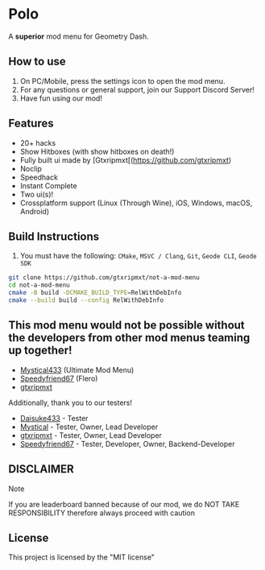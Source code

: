 # Polo
A **superior** mod menu for Geometry Dash.

## How to use
1. On PC/Mobile, press the settings icon to open the mod menu.
2. For any questions or general support, join our Support Discord Server!
3. Have fun using our mod!

## Features
- 20+ hacks
- Show Hitboxes (with show hitboxes on death!)
- Fully built ui made by [Gtxripmxt[(https://github.com/gtxripmxt)
- Noclip
- Speedhack
- Instant Complete
- Two ui(s)!
- Crossplatform support (Linux (Through Wine), iOS, Windows, macOS, Android)

## Build Instructions
1. You must have the following: `CMake`, `MSVC / Clang`, `Git`, `Geode CLI`, `Geode SDK`
```bash
git clone https://github.com/gtxripmxt/not-a-mod-menu
cd not-a-mod-menu
cmake -B build -DCMAKE_BUILD_TYPE=RelWithDebInfo
cmake --build build --config RelWithDebInfo
```

## This mod menu would not be possible without the developers from other mod menus teaming up together!

- [Mystical433](https://github.com/mystical2090) (Ultimate Mod Menu)
- [Speedyfriend67](https://github.com/speedyfriend67) (Flero)
- [gtxripmxt](https://github.com/gtxripmxt)

Additionally, thank you to our testers!
- [Daisuke433](https://github.com/daisuke) - Tester
- [Mystical](https://github.com/mystical2090) - Tester, Owner, Lead Developer
- [gtxripmxt](https://github.com/gtxripmxt) - Tester, Owner, Lead Developer
- [Speedyfriend67](https://github.com/speedyfriend67) - Tester, Developer, Owner, Backend-Developer

## DISCLAIMER
> [!NOTE]
> If you are leaderboard banned because of our mod, we do NOT TAKE RESPONSIBILITY
> therefore always proceed with caution

## License
This project is licensed by the "MIT license"
